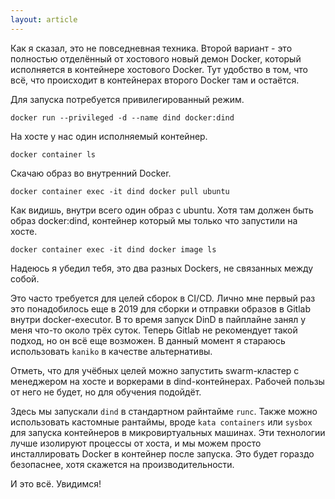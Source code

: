```yaml
---
layout: article
---
```


Как я сказал, это не повседневная техника. Второй вариант - это полностью отделённый от хостового новый демон Docker, который исполняется в контейнере хостового Docker. Тут удобство в том, что всё, что происходит в контейнерах второго Docker там и остаётся.

Для запуска потребуется привилегированный режим.

```
docker run --privileged -d --name dind docker:dind
```

На хосте у нас один исполняемый контейнер.

```
docker container ls
```

Скачаю образ во внутренний Docker.

```
docker container exec -it dind docker pull ubuntu
```

Как видишь, внутри всего один образ с ubuntu. Хотя там должен быть образ docker:dind, контейнер который мы только что запустили на хосте.

```
docker container exec -it dind docker image ls
```

Надеюсь я убедил тебя, это два разных Dockers, не связанных между собой.

Это часто требуется для целей сборок в CI/СD. Лично мне первый раз это понадобилось еще в 2019 для сборки и отправки образов в Gitlab внутри docker-executor. В то время запуск DinD в пайплайне занял у меня что-то около трёх суток. Теперь Gitlab не рекомендует такой подход, но он всё еще возможен. В данный момент я стараюсь использовать `kaniko` в качестве альтернативы.

Отметь, что для учёбных целей можно запустить swarm-кластер с менеджером на хосте и воркерами в dind-контейнерах. Рабочей пользы от него не будет, но для обучения подойдёт.

Здесь мы запускали `dind` в стандартном райнтайме `runc`. Также можно использовать кастомные рантаймы, вроде `kata containers` или `sysbox` для запуска контейнеров в микровиртуальных машинах. Эти технологии лучше изолируют процессы от хоста, и мы можем просто инсталлировать Docker в контейнер после запуска. Это будет гораздо безопаснее, хотя скажется на производительности.

И это всё. Увидимся!
